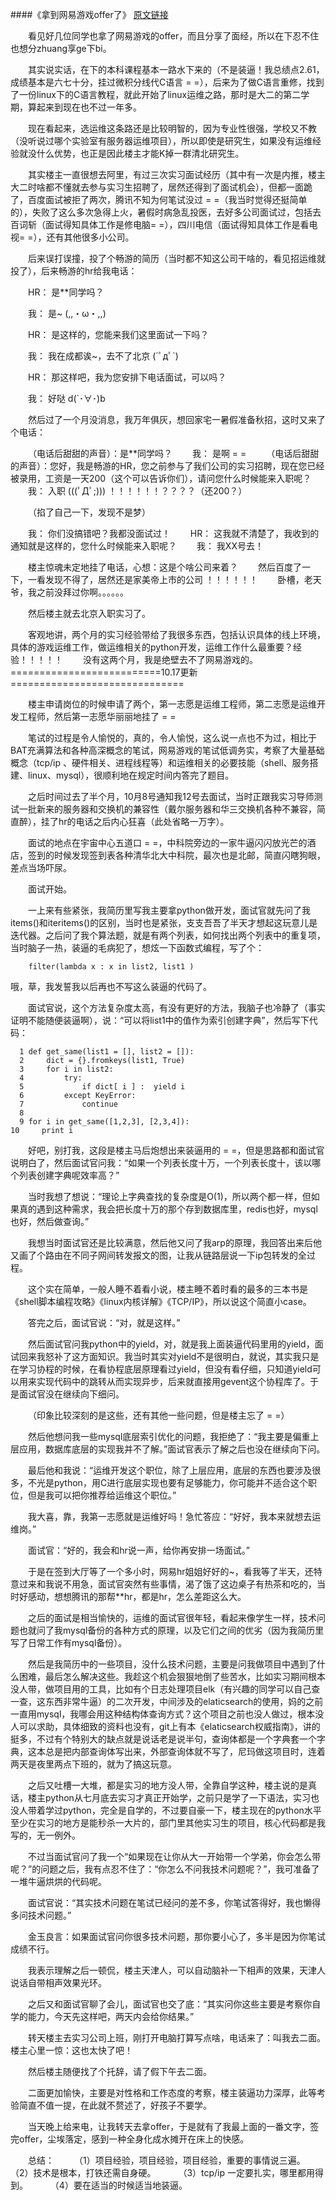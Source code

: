 ####《拿到网易游戏offer了》 [原文链接][1]


&emsp;&emsp;看见好几位同学也拿了网易游戏的offer，而且分享了面经，所以在下忍不住也想分zhuang享ge下bi。

&emsp;&emsp;其实说实话，在下的本科课程基本一路水下来的（不是装逼！我总绩点2.61，成绩基本是六七十分，挂过微积分线代C语言 = =），后来为了做C语言重修，找到了一份linux下的C语言教程，就此开始了linux运维之路，那时是大二的第二学期，算起来到现在也不过一年多。


&emsp;&emsp;现在看起来，选运维这条路还是比较明智的，因为专业性很强，学校又不教（没听说过哪个实验室有服务器运维项目），所以即使是研究生，如果没有运维经验就没什么优势，也正是因此楼主才能K掉一群清北研究生。


&emsp;&emsp;其实楼主一直很想去阿里，有过三次实习面试经历（其中有一次是内推，楼主大二时啥都不懂就去参与实习生招聘了，居然还得到了面试机会），但都一面跪了，百度面试被拒了两次，腾讯不知为何笔试没过 = =（我当时觉得还挺简单的），失败了这么多次急得上火，暑假时病急乱投医，去好多公司面试过，包括去百词斩（面试得知具体工作是修电脑= =），四川电信（面试得知具体工作是看电视= =），还有其他很多小公司。


&emsp;&emsp;后来误打误撞，投了个畅游的简历（当时都不知这公司干啥的，看见招运维就投了），后来畅游的hr给我电话：


&emsp;&emsp;HR： 是**同学吗？

&emsp;&emsp;我：  是~  (,,・ω・,,)

&emsp;&emsp;HR： 是这样的，您能来我们这里面试一下吗？

&emsp;&emsp;我：  我在成都诶~，去不了北京 (´ﾟдﾟ`)

&emsp;&emsp;HR： 那这样吧，我为您安排下电话面试，可以吗？

&emsp;&emsp;我：  好哒  d(`･∀･)b

&emsp;&emsp;然后过了一个月没消息，我万年俱灰，想回家宅一暑假准备秋招，这时又来了个电话：


&emsp;&emsp;（电话后甜甜的声音）：是**同学吗？
&emsp;&emsp;我： 是啊 = = 
&emsp;&emsp;（电话后甜甜的声音）：您好，我是畅游的HR，您之前参与了我们公司的实习招聘，现在您已经被录用，工资是一天200（这个可以告诉你们），请问您什么时候能来入职呢？
&emsp;&emsp;我： 入职 (((ﾟДﾟ;))) ！！！！！！？？？？（还200？）


&emsp;&emsp;（掐了自己一下，发现不是梦）


&emsp;&emsp;我： 你们没搞错吧？我都没面试过！
&emsp;&emsp;HR： 这我就不清楚了，我收到的通知就是这样的，您什么时候能来入职呢？
&emsp;&emsp;我： 我XX号去！


&emsp;&emsp;楼主惊魂未定地挂了电话，心想：这是个啥公司来着？
&emsp;&emsp;然后百度了一下，一看发现不得了，居然还是家美帝上市的公司 ！！！！！！
&emsp;&emsp;卧槽，老天爷，我之前没拜过你啊。。。。。。


&emsp;&emsp;然后楼主就去北京入职实习了。


&emsp;&emsp;客观地讲，两个月的实习经验带给了我很多东西，包括认识具体的线上环境，具体的游戏运维工作，做运维相关的python开发，运维工作什么最重要？经验！！！！！
&emsp;&emsp;没有这两个月，我是绝壁去不了网易游戏的。
==========================10.17更新==============================


&emsp;&emsp;楼主申请岗位的时候申请了两个，第一志愿是运维工程师，第二志愿是运维开发工程师，然后第一志愿华丽丽地挂了 = =


&emsp;&emsp;笔试的过程是令人愉悦的，真的，令人愉悦，这么说一点也不为过，相比于BAT充满算法和各种高深概念的笔试，网易游戏的笔试低调务实，考察了大量基础概念（tcp/ip 、硬件相关、进程线程等）和运维相关的必要技能（shell、服务搭建、linux、mysql），很顺利地在规定时间内答完了题目。


&emsp;&emsp;之后时间过去了半个月，10月8号通知我12号去面试，当时正跟我实习导师测试一批新来的服务器和交换机的兼容性（戴尔服务器和华三交换机各种不兼容，简直醉），挂了hr的电话之后内心狂喜（此处省略一万字）。


&emsp;&emsp;面试的地点在宇宙中心五道口 = =，中科院旁边的一家牛逼闪闪放光芒的酒店，签到的时候发现签到表各种清华北大中科院，最次也是北邮，简直闪瞎狗眼，差点当场吓尿。


&emsp;&emsp;面试开始。


&emsp;&emsp;一上来有些紧张，我简历里写我主要拿python做开发，面试官就先问了我items()和iteritems()的区别，当时也是紧张，支支吾吾了半天才想起这玩意儿是迭代器。之后问了我个算法题，就是有两个列表，如何找出两个列表中的重复项，当时脑子一热，装逼的毛病犯了，想炫一下函数式编程，写了个：

		filter(lambda x : x in list2, list1 )
哦，草，我发誓我以后再也不写这么装逼的代码了。

&emsp;&emsp;面试官说，这个方法复杂度太高，有没有更好的方法，我脑子也冷静了（事实证明不能随便装逼啊），说：“可以将list1中的值作为索引创建字典”，然后写下代码： 
    
      1 def get_same(list1 = [], list2 = []):
      2     dict = {}.fromkeys(list1, True)
      3     for i in list2:
      4         try:
      5             if dict[ i ] :  yield i
      6         except KeyError:
      7             continue
      8 
      9 for i in get_same([1,2,3], [2,3,4]):
    10     print i

&emsp;&emsp;好吧，别打我，这段是楼主马后炮想出来装逼用的 = =，但是思路都和面试官说明白了，然后面试官问我：“如果一个列表长度十万，一个列表长度十，该以哪个列表创建字典呢效率高？”

&emsp;&emsp;当时我想了想说：“理论上字典查找的复杂度是O(1)，所以两个都一样，但如果真的遇到这种需求，我会把长度十万的那个存到数据库里，redis也好，mysql也好，然后做查询。”

&emsp;&emsp;我想当时面试官还是比较满意，然后他又问了我arp的原理，我回答出来后他又画了个路由在不同子网间转发报文的图，让我从链路层说一下ip包转发的全过程。

&emsp;&emsp;这个实在简单，一般人睡不着看小说，楼主睡不着时看的最多的三本书是《shell脚本编程攻略》《linux内核详解》《TCP/IP》，所以说这个简直小case。

&emsp;&emsp;答完之后，面试官说：“对，就是这样。”

&emsp;&emsp;然后面试官问我python中的yield，对，就是我上面装逼代码里用的yield，面试回来我怒补了这方面知识。我当时其实对yield不是很明白，就说，其实我只是在学习协程的时候，在看协程底层原理看过yield，但没有看仔细，只知道yield可以用来实现代码中的跳转从而实现异步，后来就直接用gevent这个协程库了。于是面试官没在继续向下细问。

&emsp;&emsp;（印象比较深刻的是这些，还有其他一些问题，但是楼主忘了 = =）

&emsp;&emsp;然后他想问我一些mysql底层索引优化的问题，我拒绝了：“我主要是偏重上层应用，数据库底层的实现我并不了解。”面试官表示了解之后也没在继续向下问。


&emsp;&emsp;最后他和我说：“运维开发这个职位，除了上层应用，底层的东西也要涉及很多，不光是python，用C进行底层实现也要有足够能力，你可能并不适合这个职位，但是我可以把你推荐给运维这个职位。”

&emsp;&emsp;我大喜，靠，我第一志愿就是运维好吗！急忙答应：“好好，我本来就想去运维岗。”

&emsp;&emsp;面试官：“好的，我会和hr说一声，给你再安排一场面试。”


&emsp;&emsp;于是在签到大厅等了一个多小时，网易hr姐姐好好的~，看我等了半天，还特意过来和我说不用急，面试官突然有些事情，渴了饿了这边桌子有热茶和吃的，当时好感动，想想腾讯的那帮**hr，都是hr，怎么差距这么大。


&emsp;&emsp;之后的面试是相当愉快的，运维的面试官很年轻，看起来像学生一样，技术问题也就问了我mysql备份的各种方式的原理，以及它们之间的优劣（因为我简历里写了日常工作有mysql备份）。

&emsp;&emsp;然后是我简历中的一些项目，没什么技术问题，主要是问我做项目中遇到了什么困难，最后怎么解决这些。我趁这个机会狠狠地倒了些苦水，比如实习期间根本没人带，做项目用的工具，比如有个日志处理项目elk（有兴趣的同学可以自己查一查，这东西非常牛逼）的二次开发，中间涉及的elaticsearch的使用，妈的之前一直用mysql，我哪会用这种结构体查询方式？这个项目之前也没人做过，根本没人可以求助，具体细致的资料也没有，git上有本《elaticsearch权威指南》，讲的挺多，不过有个特别大的缺点就是说话老是说半句，查询体都是一个字典套一个字典，这本总是把内部查询体写出来，外部查询体就不写了，尼玛做这项目时，连着两天是夜里两点下班的，就为了搞这玩意。

&emsp;&emsp;之后又吐槽一大堆，都是实习的地方没人带，全靠自学这种，楼主说的是真话，楼主python从七月底去实习才真正开始学，之前只是学了一下语法，实习也没人带着学过python，完全是自学的，不过要自豪一下，楼主现在的python水平至少在实习的地方是能秒杀一大片的，部门里其他实习生的项目，核心代码都是我写的，无一例外。

&emsp;&emsp;不过当面试官问了我一个“如果现在让你从大一开始带一个学弟，你会怎么带呢？”的问题之后，我有点忍不住了：“你怎么不问我技术问题呢？”，我可准备了一堆牛逼烘烘的代码呢。

&emsp;&emsp;面试官说：“其实技术问题在笔试已经问的差不多，你笔试答得好，我也懒得多问技术问题。”

&emsp;&emsp;金玉良言：如果面试官问你很多技术问题，那你要小心了，多半是因为你笔试成绩不行。


&emsp;&emsp;我表示理解之后一顿侃，楼主天津人，可以自动脑补一下相声的效果，天津人说话自带相声效果光环。


&emsp;&emsp;之后又和面试官聊了会儿，面试官也交了底：“其实问你这些主要是考察你自学的能力，今天先这样吧，两天内会给你结果。”


&emsp;&emsp;转天楼主去实习公司上班，刚打开电脑打算写点啥，电话来了：叫我去二面。楼主心里一惊：这也太快了吧！


&emsp;&emsp;然后楼主随便找了个托辞，请了假下午去二面。


&emsp;&emsp;二面更加愉快，主要是对性格和工作态度的考察，楼主装逼功力深厚，此等考验简直不值一提，在此就不赘述了，好孩子不要学。


&emsp;&emsp;当天晚上给来电，让我转天去拿offer，于是就有了我最上面的一番文字，签完offer，尘埃落定，感到一种全身化成水摊开在床上的快感。


&emsp;&emsp;总结：
                &emsp;&emsp;（1）项目经验，项目经验，项目经验，重要的事情说三遍。
               &emsp;&emsp; （2）技术是根本，打铁还需自身硬。
               &emsp;&emsp; （3）tcp/ip 一定要扎实，哪里都用得到。
               &emsp;&emsp; （4）要在适当的时候适当地装逼。

[1]:http://bbs.uestc.edu.cn/forum.php?mod=viewthread&tid=1563274&extra=page%3D2
